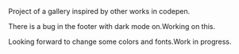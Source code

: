 Project of a gallery inspired by other works in codepen.



There is a bug in the footer with dark mode on.Working on this.




Looking forward to change some colors and fonts.Work in progress.


